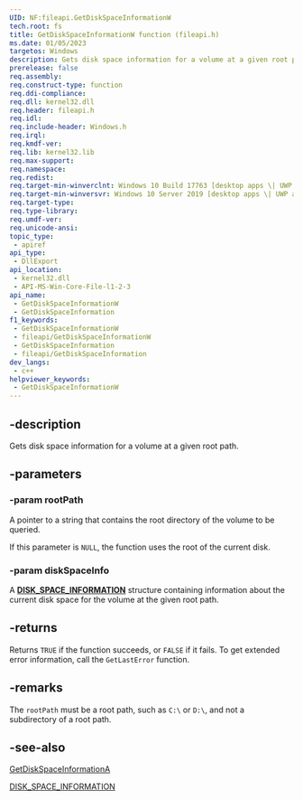 ```yaml
---
UID: NF:fileapi.GetDiskSpaceInformationW
tech.root: fs
title: GetDiskSpaceInformationW function (fileapi.h)
ms.date: 01/05/2023
targetos: Windows
description: Gets disk space information for a volume at a given root path.
prerelease: false
req.assembly: 
req.construct-type: function
req.ddi-compliance: 
req.dll: kernel32.dll
req.header: fileapi.h
req.idl: 
req.include-header: Windows.h
req.irql: 
req.kmdf-ver: 
req.lib: kernel32.lib
req.max-support: 
req.namespace: 
req.redist: 
req.target-min-winverclnt: Windows 10 Build 17763 [desktop apps \| UWP apps]
req.target-min-winversvr: Windows 10 Server 2019 [desktop apps \| UWP apps]
req.target-type: 
req.type-library: 
req.umdf-ver: 
req.unicode-ansi: 
topic_type:
 - apiref
api_type:
 - DllExport
api_location:
 - kernel32.dll
 - API-MS-Win-Core-File-l1-2-3
api_name:
 - GetDiskSpaceInformationW
 - GetDiskSpaceInformation
f1_keywords:
 - GetDiskSpaceInformationW
 - fileapi/GetDiskSpaceInformationW
 - GetDiskSpaceInformation
 - fileapi/GetDiskSpaceInformation
dev_langs:
 - c++
helpviewer_keywords:
 - GetDiskSpaceInformationW
---
```


## -description

Gets disk space information for a volume at a given root path.

## -parameters

### -param rootPath

A pointer to a string that contains the root directory of the volume to be queried.

If this parameter is `NULL`, the function uses the root of the current disk.

### -param diskSpaceInfo

A [**DISK_SPACE_INFORMATION**](ns-fileapi-disk_space_information.md) structure containing information about the current disk space for the volume at the given root path.

## -returns

Returns `TRUE` if the function succeeds, or `FALSE` if it fails. To get extended error information, call the `GetLastError` function.

## -remarks

The `rootPath` must be a root path, such as `C:\` or `D:\`, and not a subdirectory of a root path.

## -see-also

[GetDiskSpaceInformationA](nf-fileapi-getdiskspaceinformationa.md)

[DISK_SPACE_INFORMATION](ns-fileapi-disk_space_information.md)
